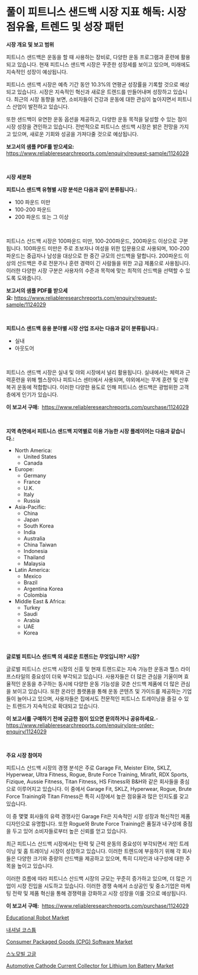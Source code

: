 <p><h1>풀이 피트니스 샌드백 시장 지표 해독: 시장 점유율, 트렌드 및 성장 패턴</h1></p><p><strong>시장 개요 및 보고 범위</strong></p>
<p><p>피트니스 샌드백은 운동을 할 때 사용하는 장비로, 다양한 운동 프로그램과 훈련에 활용되고 있습니다. 현재 피트니스 샌드백 시장은 꾸준한 성장세를 보이고 있으며, 미래에도 지속적인 성장이 예상됩니다. </p><p>피트니스 샌드백 시장은 예측 기간 동안 10.3%의 연평균 성장률을 기록할 것으로 예상되고 있습니다. 시장은 지속적인 혁신과 새로운 트렌드를 만들어내며 성장하고 있습니다. 최근의 시장 동향을 보면, 소비자들이 건강과 운동에 대한 관심이 높아지면서 피트니스 산업이 발전하고 있습니다. </p><p>또한 샌드백이 유연한 운동 옵션을 제공하고, 다양한 운동 목적을 달성할 수 있는 점이 시장 성장을 견인하고 있습니다. 전반적으로 피트니스 샌드백 시장은 밝은 전망을 가지고 있으며, 새로운 기회와 성공을 가져다줄 것으로 예상됩니다.</p></p>
<p><strong>보고서의 샘플 PDF를 받으세요:</strong> <a href="https://www.reliableresearchreports.com/enquiry/request-sample/1124029">https://www.reliableresearchreports.com/enquiry/request-sample/1124029</a></p>
<p>&nbsp;</p>
<p><strong>시장 세분화</strong></p>
<p><strong>피트니스 샌드백 유형별 시장 분석은 다음과 같이 분류됩니다.:</strong></p>
<p><ul><li>100 파운드 미만</li><li>100-200 파운드</li><li>200 파운드 또는 그 이상</li></ul></p>
<p>&nbsp;</p>
<p><p>피트니스 산드백 시장은 100파운드 미만, 100-200파운드, 200파운드 이상으로 구분됩니다. 100파운드 미만은 주로 초보자나 여성을 위한 입문용으로 사용되며, 100-200파운드는 중급자나 남성을 대상으로 한 중간 규모의 산드백을 말합니다. 200파운드 이상의 산드백은 주로 전문가나 훈련 경력이 긴 사람들을 위한 고급 제품으로 사용됩니다. 이러한 다양한 시장 구분은 사용자의 수준과 목적에 맞는 최적의 산드백을 선택할 수 있도록 도와줍니다.</p></p>
<p><strong>보고서의 샘플 PDF를 받으세요:</strong>&nbsp;<a href="https://www.reliableresearchreports.com/enquiry/request-sample/1124029">https://www.reliableresearchreports.com/enquiry/request-sample/1124029</a></p>
<p>&nbsp;</p>
<p><strong> 피트니스 샌드백 응용 분야별 시장 산업 조사는 다음과 같이 분류됩니다.:</strong></p>
<p><ul><li>실내</li><li>아웃도어</li></ul></p>
<p>&nbsp;</p>
<p><p>피트니스 샌드백 시장은 실내 및 야외 시장에서 널리 활용됩니다. 실내에서는 체력과 근력훈련을 위해 헬스장이나 피트니스 센터에서 사용되며, 야외에서는 무게 훈련 및 산후 복귀 운동에 적합합니다. 이러한 다양한 용도로 인해 피트니스 샌드백은 광범위한 고객층에게 인기가 있습니다.</p></p>
<p><strong>이 보고서 구매:</strong>&nbsp; <a href="https://www.reliableresearchreports.com/purchase/1124029">https://www.reliableresearchreports.com/purchase/1124029</a></p>
<p>&nbsp;</p>
<p><strong>지역 측면에서 피트니스 샌드백 지역별로 이용 가능한 시장 플레이어는 다음과 같습니다.:</strong></p>
<p><ul>
    <li>
        North America:
        <ul>
            <li>United States</li>
            <li>Canada</li>
        </ul>
    </li>
    <li>
        Europe:
        <ul>
            <li>Germany</li>
            <li>France</li>
            <li>U.K.</li>
            <li>Italy</li>
            <li>Russia</li>
        </ul>
    </li>
    <li>
        Asia-Pacific:
        <ul>
            <li>China</li>
            <li>Japan</li>
            <li>South Korea</li>
            <li>India</li>
            <li>Australia</li>
            <li>China Taiwan</li>
            <li>Indonesia</li>
            <li>Thailand</li>
            <li>Malaysia</li>
        </ul>
    </li>
    <li>
        Latin America:
        <ul>
            <li>Mexico</li>
            <li>Brazil</li>
            <li>Argentina Korea</li>
            <li>Colombia</li>
        </ul>
    </li>
    <li>
        Middle East & Africa:
        <ul>
            <li>Turkey</li>
            <li>Saudi</li>
            <li>Arabia</li>
            <li>UAE</li>
            <li>Korea</li>
        </ul>
    </li>
    </ul></p>
<p>&nbsp;</p>
<p><strong>글로벌 피트니스 샌드백 의 새로운 트렌드는 무엇입니까? 시장?</strong></p>
<p><p>글로벌 피트니스 산드백 시장의 신흥 및 현재 트렌드로는 지속 가능한 운동과 헬스 라이프스타일의 중요성이 더욱 부각되고 있습니다. 사용자들은 더 많은 관심을 기울이며 효율적인 운동을 추구하는 동시에 다양한 운동 기능성을 갖춘 산드백 제품에 더 많은 관심을 보이고 있습니다. 또한 온라인 플랫폼을 통해 운동 콘텐츠 및 가이드를 제공하는 기업들이 늘어나고 있으며, 사용자들은 집에서도 전문적인 피트니스 트레이닝을 즐길 수 있는 트렌드가 지속적으로 확대되고 있습니다.</p></p>
<p><strong>이 보고서를 구매하기 전에 궁금한 점이 있으면 문의하거나 공유하세요.</strong>- <a href="https://www.reliableresearchreports.com/enquiry/pre-order-enquiry/1124029">https://www.reliableresearchreports.com/enquiry/pre-order-enquiry/1124029</a></p>
<p>&nbsp;</p>
<p><strong>주요 시장 참여자</strong></p>
<p><p>피트니스 산드백 시장의 경쟁 분석은 주로 Garage Fit, Meister Elite, SKLZ, Hyperwear, Ultra Fitness, Rogue, Brute Force Training, Mirafit, RDX Sports, Fizique, Aussie Fitness, Titan Fitness, HS Fitness와 B&H와 같은 회사들을 중심으로 이루어지고 있습니다. 이 중에서 Garage Fit, SKLZ, Hyperwear, Rogue, Brute Force Training와 Titan Fitness은 특히 시장에서 높은 점유율과 많은 인지도를 갖고 있습니다.</p><p>이 중 몇몇 회사들의 유력 경쟁사인 Garage Fit은 지속적인 시장 성장과 혁신적인 제품 디자인으로 유명합니다. 또한 Rogue와 Brute Force Training은 품질과 내구성에 중점을 두고 있어 소비자들로부터 높은 신뢰를 얻고 있습니다.</p><p>최근 피트니스 산드백 시장에서는 탄력 및 근력 운동의 중요성이 부각되면서 개인 트레이닝 및 홈 트레이닝 시장이 성장하고 있습니다. 이러한 트렌드에 부응하기 위해 각 회사들은 다양한 크기와 중량의 산드백을 제공하고 있으며, 특히 디자인과 내구성에 대한 주목을 높이고 있습니다.</p><p>이러한 흐름에 따라 피트니스 산드백 시장의 규모는 꾸준히 증가하고 있으며, 더 많은 기업이 시장 진입을 시도하고 있습니다. 이러한 경쟁 속에서 소상공인 및 중소기업은 마케팅 전략 및 제품 혁신을 통해 경쟁력을 강화하고 시장 성장을 이룰 것으로 예상됩니다.</p></p>
<p><strong>이 보고서 구매:</strong>&nbsp;&nbsp;<a href="https://www.reliableresearchreports.com/purchase/1124029">https://www.reliableresearchreports.com/purchase/1124029</a></p>
<p><p><a href="https://eight-handstand-8fb.notion.site/Educational-Robot-Market-Size-Share-Trends-Analysis-Report-By-Application-Regional-Outlook-Comp-f0e6f614b7fd47819d047b29e1a52df3">Educational Robot Market</a></p><p><a href="https://github.com/oajzkywllm460/Market-Research-Report-List-1/blob/main/3075697189876.md">내셔널 코스튬</a></p><p><a href="https://skillful-vermicelli-b89.notion.site/Consumer-Packaged-Goods-CPG-Software-Market-Research-Report-Provides-Critical-Insights-that-can-he-5787161f5bf048309d8b25c36045afad">Consumer Packaged Goods (CPG) Software Market</a></p><p><a href="https://github.com/vsr06p4p49/Market-Research-Report-List-1/blob/main/6874395189877.md">스노모빌 고글</a></p><p><a href="https://view.publitas.com/reportprime-1/automotive-cathode-current-collector-for-lithium-ion-battery-market-research-report-forecasted-for-period-from-2023-2030-by-market-type-market-application-and-region/">Automotive Cathode Current Collector for Lithium Ion Battery Market</a></p></p>
